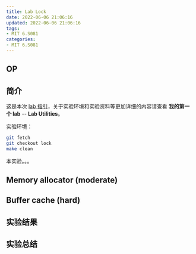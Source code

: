 ```yaml
---
title: Lab Lock
date: 2022-06-06 21:06:16
updated: 2022-06-06 21:06:16
tags:
- MIT 6.S081
categories:
- MIT 6.S081
---
```


## OP



<!--more-->

## 简介
这是本次 [lab 指引](https://pdos.csail.mit.edu/6.S081/2021/labs/lock.html)，关于实验环境和实验资料等更加详细的内容请查看 **我的第一个 lab** -- **Lab Utilities**。

实验环境：
``` sh
git fetch
git checkout lock
make clean
```

本实验。。。

## Memory allocator (moderate)


## Buffer cache (hard)


## 实验结果


## 实验总结

